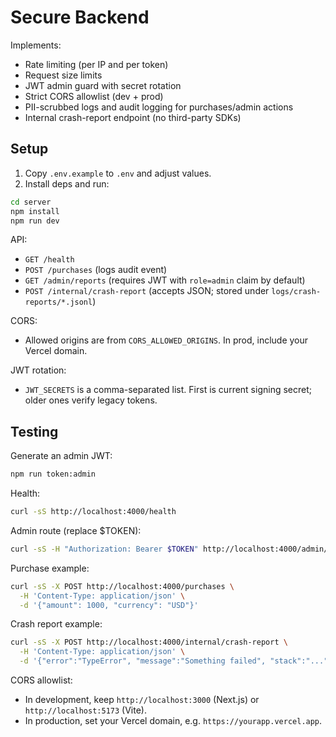 # Secure Backend

Implements:
- Rate limiting (per IP and per token)
- Request size limits
- JWT admin guard with secret rotation
- Strict CORS allowlist (dev + prod)
- PII-scrubbed logs and audit logging for purchases/admin actions
- Internal crash-report endpoint (no third-party SDKs)

## Setup

1. Copy `.env.example` to `.env` and adjust values.
2. Install deps and run:

```bash
cd server
npm install
npm run dev
```

API:
- `GET /health`
- `POST /purchases` (logs audit event)
- `GET /admin/reports` (requires JWT with `role=admin` claim by default)
- `POST /internal/crash-report` (accepts JSON; stored under `logs/crash-reports/*.jsonl`)

CORS:
- Allowed origins are from `CORS_ALLOWED_ORIGINS`. In prod, include your Vercel domain.

JWT rotation:
- `JWT_SECRETS` is a comma-separated list. First is current signing secret; older ones verify legacy tokens.

## Testing

Generate an admin JWT:
```bash
npm run token:admin
```

Health:
```bash
curl -sS http://localhost:4000/health
```

Admin route (replace $TOKEN):
```bash
curl -sS -H "Authorization: Bearer $TOKEN" http://localhost:4000/admin/reports
```

Purchase example:
```bash
curl -sS -X POST http://localhost:4000/purchases \
  -H 'Content-Type: application/json' \
  -d '{"amount": 1000, "currency": "USD"}'
```

Crash report example:
```bash
curl -sS -X POST http://localhost:4000/internal/crash-report \
  -H 'Content-Type: application/json' \
  -d '{"error":"TypeError", "message":"Something failed", "stack":"..."}'
```

CORS allowlist:
- In development, keep `http://localhost:3000` (Next.js) or `http://localhost:5173` (Vite).
- In production, set your Vercel domain, e.g. `https://yourapp.vercel.app`.